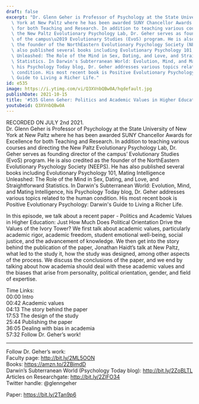 ```yaml
---
draft: false
excerpt: "Dr. Glenn Geher is Professor of Psychology at the State University of New\
  \ York at New Paltz where he has been awarded SUNY Chancellor Awards for Excellence\
  \ for both Teaching and Research. In addition to teaching various courses and directing\
  \ the New Paltz Evolutionary Psychology Lab, Dr. Geher serves as founding director\
  \ of the campus\u2019 Evolutionary Studies (EvoS) program. He is also credited as\
  \ the founder of the NorthEastern Evolutionary Psychology Society (NEEPS). He has\
  \ also published several books including Evolutionary Psychology 101, Mating Intelligence\
  \ Unleashed: The Role of the Mind in Sex, Dating, and Love, and Straightforward\
  \ Statistics. In Darwin's Subterranean World: Evolution, Mind, and Mating Intelligence,\
  \ his Psychology Today blog, Dr. Geher addresses various topics related to the human\
  \ condition. His most recent book is Positive Evolutionary Psychology: Darwin's\
  \ Guide to Living a Richer Life."
id: e535
image: https://i.ytimg.com/vi/Q3XVnbQBw0A/hqdefault.jpg
publishDate: 2021-10-15
title: '#535 Glenn Geher: Politics and Academic Values in Higher Education'
youtubeid: Q3XVnbQBw0A
---
```

RECORDED ON JULY 2nd 2021.  
Dr. Glenn Geher is Professor of Psychology at the State University of New York at New Paltz where he has been awarded SUNY Chancellor Awards for Excellence for both Teaching and Research. In addition to teaching various courses and directing the New Paltz Evolutionary Psychology Lab, Dr. Geher serves as founding director of the campus’ Evolutionary Studies (EvoS) program. He is also credited as the founder of the NorthEastern Evolutionary Psychology Society (NEEPS). He has also published several books including Evolutionary Psychology 101, Mating Intelligence Unleashed: The Role of the Mind in Sex, Dating, and Love, and Straightforward Statistics. In Darwin's Subterranean World: Evolution, Mind, and Mating Intelligence, his Psychology Today blog, Dr. Geher addresses various topics related to the human condition. His most recent book is Positive Evolutionary Psychology: Darwin's Guide to Living a Richer Life.

In this episode, we talk about a recent paper - Politics and Academic Values in Higher Education: Just How Much Does Political Orientation Drive the Values of the Ivory Tower?  We first talk about academic values, particularly academic rigor, academic freedom, student emotional well-being, social justice, and the advancement of knowledge. We then get into the story behind the publication of the paper, Jonathan Haidt’s talk at New Paltz, what led to the study it, how the study was designed, among other aspects of the process. We discuss the conclusions of the paper, and we end by talking about how academia should deal with these academic values and the biases that arise from personality, political orientation, gender, and field of expertise.

Time Links:  
00:00  Intro  
00:42  Academic values  
04:13  The story behind the paper  
17:53  The design of the study  
25:44  Publishing the paper  
36:05  Dealing with bias in academia  
57:32  Follow Dr. Geher’s work!

---

Follow Dr. Geher’s work:  
Faculty page: http://bit.ly/2ML5OON  
Books: https://amzn.to/2ZBimdD  
Darwin’s Subterranean World (Psychology Today blog): http://bit.ly/2ZoBLTL  
Articles on Researchgate: http://bit.ly/2ZlFO34  
Twitter handle: @glenngeher

Paper: https://bit.ly/2Tan9p6

